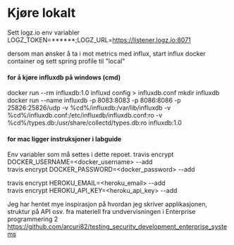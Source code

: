 

# Kjøre lokalt
Sett logz.io env variabler
LOGZ_TOKEN=******;LOGZ_URL=https://listener.logz.io:8071


dersom man ønsker å ta i mot metrics med influx, start influx docker container og sett spring profile til "local" 

#### for å kjøre influxdb på windows (cmd)
docker run --rm influxdb:1.0 influxd config > influxdb.conf
mkdir influxdb
docker run --name influxdb -p 8083:8083 -p 8086:8086 -p 25826:25826/udp  -v %cd%/influxdb:/var/lib/influxdb  -v %cd%/influxdb.conf:/etc/influxdb/influxdb.conf:ro  -v %cd%/types.db:/usr/share/collectd/types.db:ro  influxdb:1.0


#### for mac ligger instruksjoner i labguide



Env variabler som må settes i dette repoet.
travis encrypt DOCKER_USERNAME=<docker_username> --add  
travis encrypt DOCKER_PASSWORD=<docker_password> --add  

travis encrypt HEROKU_EMAIL=<heroku_email> --add   
travis encrypt HEROKU_API_KEY=<heroku_api_key> --add    


Jeg har hentet mye inspirasjon på hvordan jeg skriver applikasjonen, struktur på API osv. fra materiell fra undvervisningen i Enterprise programmering 2
https://github.com/arcuri82/testing_security_development_enterprise_systems

